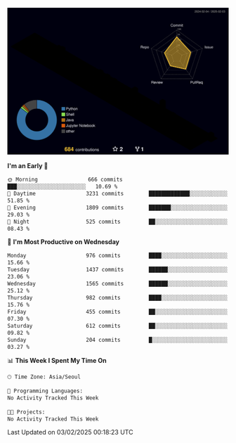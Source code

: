 <!-- ![Header](./github-header-image.png) -->

<!-- <div align="center">
  <img src="https://ziadoua.github.io/m3-Markdown-Badges/badges/FastAPI/fastapi1.svg" />&nbsp
  <img src="https://ziadoua.github.io/m3-Markdown-Badges/badges/Git/git1.svg" />&nbsp
  <img src="https://ziadoua.github.io/m3-Markdown-Badges/badges/Linux/linux2.svg" />&nbsp
  <img src="https://ziadoua.github.io/m3-Markdown-Badges/badges/PostgreSQL/postgresql3.svg" />&nbsp
  <img src="https://ziadoua.github.io/m3-Markdown-Badges/badges/Python/python3.svg" />&nbsp
</div> -->

![](./profile-3d-contrib/profile-night-rainbow.svg)

<!--START_SECTION:waka-->
**I'm an Early 🐤** 

```text
🌞 Morning                666 commits         ███░░░░░░░░░░░░░░░░░░░░░░   10.69 % 
🌆 Daytime                3231 commits        █████████████░░░░░░░░░░░░   51.85 % 
🌃 Evening                1809 commits        ███████░░░░░░░░░░░░░░░░░░   29.03 % 
🌙 Night                  525 commits         ██░░░░░░░░░░░░░░░░░░░░░░░   08.43 % 
```
📅 **I'm Most Productive on Wednesday** 

```text
Monday                   976 commits         ████░░░░░░░░░░░░░░░░░░░░░   15.66 % 
Tuesday                  1437 commits        ██████░░░░░░░░░░░░░░░░░░░   23.06 % 
Wednesday                1565 commits        ██████░░░░░░░░░░░░░░░░░░░   25.12 % 
Thursday                 982 commits         ████░░░░░░░░░░░░░░░░░░░░░   15.76 % 
Friday                   455 commits         ██░░░░░░░░░░░░░░░░░░░░░░░   07.30 % 
Saturday                 612 commits         ██░░░░░░░░░░░░░░░░░░░░░░░   09.82 % 
Sunday                   204 commits         █░░░░░░░░░░░░░░░░░░░░░░░░   03.27 % 
```


📊 **This Week I Spent My Time On** 

```text
🕑︎ Time Zone: Asia/Seoul

💬 Programming Languages: 
No Activity Tracked This Week

🐱‍💻 Projects: 
No Activity Tracked This Week
```


 Last Updated on 03/02/2025 00:18:23 UTC
<!--END_SECTION:waka-->




